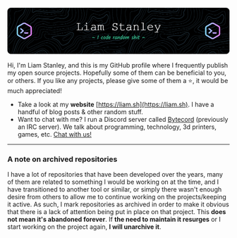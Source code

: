 ![](./header.png)

Hi, I'm Liam Stanley, and this is my GitHub profile where I frequently publish my open source projects. Hopefully some
of them can be beneficial to you, or others. If you like any projects, please give some of them a :star:, it would be
much appreciated!

* Take a look at my **website** [https://liam.sh](https://liam.sh). I have a handful of blog posts & other random stuff.
* Want to chat with me? I run a Discord server called [Bytecord](https://liam.sh/chat) (previously an IRC server). We talk about programming, technology,
3d printers, games, etc. [Chat with us!](https://liam.sh/chat)

----------------------------------------------------------------

### A note on archived repositories

I have a lot of repositories that have been developed over the years, many of them are related to something I would be
working on at the time, and I have transitioned to another tool or similar, or simply there wasn't enough desire from
others to allow me to continue working on the projects/keeping it active. As such, I mark repositories as archived in
order to make it obvious that there is a lack of attention being put in place on that project. This **does not mean it's
abandoned forever**. If **the need to maintain it resurges** or I start working on the project again, **I will
unarchive it**.

